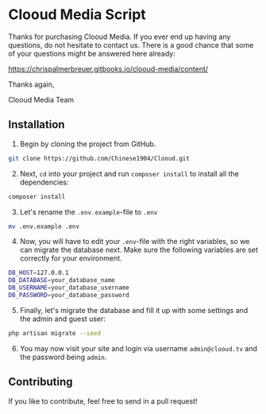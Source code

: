 # Clooud Media Script

Thanks for purchasing Clooud Media. If you ever end up having any questions, do not hesitate to contact us. There is a good chance that some of your questions might be answered here already:

https://chrispalmerbreuer.gitbooks.io/clooud-media/content/

Thanks again,

Clooud Media Team

## Installation

1. Begin by cloning the project from GitHub.

```bash
git clone https://github.com/Chinese1904/Clooud.git
```

2. Next, `cd` into your project and run `composer install` to install all the dependencies:

```bash
composer install
```

3. Let's rename the `.env.example`-file to `.env`

```bash
mv .env.example .env
```
 
4. Now, you will have to edit your `.env`-file with the right variables, so we can migrate the database next. Make sure the following variables are set correctly for your environment.

```bash
DB_HOST=127.0.0.1
DB_DATABASE=your_database_name
DB_USERNAME=your_database_username
DB_PASSWORD=your_database_password
```

5. Finally, let's migrate the database and fill it up with some settings and the admin and guest user:

```bash
php artisan migrate --seed
```

6. You may now visit your site and login via username `admin@clooud.tv` and the password being `admin`.

## Contributing

If you like to contribute, feel free to send in a pull request!
